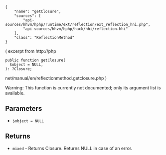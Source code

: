 ``` yamlmeta
{
    "name": "getClosure",
    "sources": [
        "api-sources/hhvm/hphp/runtime/ext/reflection/ext_reflection_hni.php",
        "api-sources/hhvm/hphp/hack/hhi/reflection.hhi"
    ],
    "class": "ReflectionMethod"
}
```




( excerpt from http://php




``` Hack
public function getClosure(
  $object = NULL,
): ?Closure;
```




net/manual/en/reflectionmethod.getclosure.php
)




Warning: This function is currently not documented; only its argument
list is available.




## Parameters




+ ` $object = NULL `




## Returns




* ` mixed ` - Returns Closure. Returns NULL in case of an error.
<!-- HHAPIDOC -->
